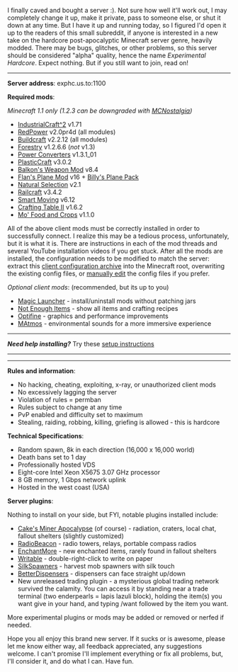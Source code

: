 I finally caved and bought a server :). Not sure how well it'll work out, I may completely change it up,
make it private, pass to someone else, or shut it down at any time. But I have it up and running today, so I figured I'd open
it up to the readers of this small subreddit, if anyone is interested in a new take on the hardcore
post-apocalyptic Minecraft server genre, heavily modded. There may be bugs, glitches, or other problems, so this
server should be considered "alpha" quality, hence the name *Experimental Hardcore*. Expect nothing. But
if you still want to join, read on!

----

**Server address**: exphc.us.to:1100

**Required mods**:

*Minecraft 1.1 only (1.2.3 can be downgraded with [MCNostalgia](http://www.minecraftforum.net/topic/800346-tool-mcnostalgia-210-now-works-with-123/))*

* [IndustrialCraft^2](http://wiki.industrial-craft.net/index.php?title=Download#IndustrialCraft.C2.B2) v1.71
* [RedPower](http://www.eloraam.com/?page_id=130) v2.0pr4d (all modules)
* [Buildcraft](http://www.mod-buildcraft.com/download/buildcraft-for-minecraft-1-0-0/) v2.2.12 (all modules)
* [Forestry](http://forestry.sengir.net/wiki/index.php?n=Main.Downloads#Deprecated) v1.2.6.6 (*not* v1.3)
* [Power Converters](http://www.minecraftforum.net/topic/119361-110-tehkrushs-mods-all-mods-updated-and-plasticcraft-smp/#power) v1.3.1_01 
* [PlasticCraft](http://www.minecraftforum.net/topic/119361-110-tehkrushs-mods-all-mods-updated-and-plasticcraft-smp/#plastic) v3.0.2
* [Balkon's Weapon Mod](http://www.minecraftforum.net/topic/211517-11-balkons-weaponmod-v84-multiplayer/) v8.4
* [Flan's Plane Mod](http://www.minecraftforum.net/topic/182918-11smp-flans-mods-planes-ww2-guns-vehicles-playerapi-moods-mputils-teams/) v16 + [Billy's Plane Pack](http://www.minecraftforum.net/topic/859479-110-billys-plane-pack-for-flans-planessmp/) 
* [Natural Selection](http://www.minecraftforum.net/topic/950329-110smpforgenatural-selection-a-minecraft-survival-accession-v21/) v2.1
* [Railcraft](http://www.minecraftforum.net/topic/701990-110-railcraft-341-forge-smp/) v3.4.2
* [Smart Moving](http://www.minecraftforum.net/topic/361430-11smp-smart-moving/) v6.12
* [Crafting Table II](http://www.minecraftforum.net/topic/856538-11-crafting-table-ii-v162-310112/) v1.6.2
* [Mo' Food and Crops](http://www.minecraftforum.net/topic/781133-11smpmo-foods-and-crops/) v1.1.0

All of the above client mods must be correctly installed in order to successfully connect. I realize this may be a 
tedious process, unfortunately, but it is what it is. There are instructions in each of the mod threads
and several YouTube installation videos if you get stuck.
After all the mods are installed, the configuration needs to be modified to match the server:
extract this 
[client configuration archive](http://dl.dropbox.com/u/57628348/exphc/client-config.zip) 
into the Minecraft root, overwriting the existing config files, or 
[manually edit](https://github.com/mushroomhostage/exphc/tree/master/client-config) the config files if you prefer.

*Optional client mods*: (recommended, but its up to you)

* [Magic Launcher](http://www.minecraftforum.net/topic/939149-launcher-magic-launcher-097-mods-options-news/) - install/uninstall mods without patching jars
* [Not Enough Items](http://www.minecraftforum.net/topic/909223-110181-smp-chickenbones-mods/) - show all items and crafting recipes 
* [Optifine](http://www.minecraftforum.net/topic/249637-11-optifine-hd-d6-fps-boost-hd-textures-aa-af/) - graphics and performance improvements
* [MAtmos](http://www.minecraftforum.net/topic/379925-110-matmos-r10-environmental-sound-atmosphere-simulator/) - environmental sounds for a more immersive experience

---

***Need help installing?*** Try these [setup instructions](https://github.com/mushroomhostage/exphc/wiki/Setup)

---
---

**Rules and information**:

* No hacking, cheating, exploiting, x-ray, or unauthorized client mods
* No excessively lagging the server
* Violation of rules = permban
* Rules subject to change at any time
* PvP enabled and difficulty set to maximum 
* Stealing, raiding, robbing, killing, griefing is allowed - this is hardcore

**Technical Specifications**:

* Random spawn, 8k in each direction (16,000 x 16,000 world)
* Death bans set to 1 day
* Professionally hosted VDS
* Eight-core Intel Xeon X5675 3.07 GHz processor
* 8 GB memory, 1 Gbps network uplink
* Hosted in the west coast (USA)

**Server plugins**:

Nothing to install on your side, but FYI, notable plugins installed include:

* [Cake's Miner Apocalypse](http://dev.bukkit.org/server-mods/cakes-miner-apocalypse/) (of course) - radiation, craters, local chat, fallout shelters (slightly customized)
* [RadioBeacon](http://dev.bukkit.org/server-mods/radiobeacon/) - radio towers, relays, portable compass radios
* [EnchantMore](http://dev.bukkit.org/server-mods/enchantmore/) - new enchanted items, rarely found in fallout shelters
* [Writable](http://dev.bukkit.org/server-mods/writable/) - double-right-click to write on paper
* [SilkSpawners](http://dev.bukkit.org/server-mods/silkspawners/) - harvest mob spawners with silk touch
* [BetterDispensers](http://dev.bukkit.org/server-mods/betterdispensers/) - dispensers can face straight up/down
* New unreleased trading plugin - a mysterious global trading network survived the calamity. You can access it by standing near a trade terminal (two enderpearls = lapis lazuli block), holding the item(s) you want give in your hand, and typing /want followed by the item you want.

More experimental plugins or mods may be added or removed or nerfed if needed.

Hope you all enjoy this brand new server. If it sucks or is awesome, please let me know either way, all feedback
appreciated, any suggestions welcome. I can't promise I'll implement everything or fix all problems,
but, I'll consider it, and do what I can. Have fun.

